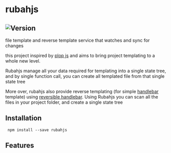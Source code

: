 # rubahjs
![Version](https://img.shields.io/badge/version-0.2.1-green.svg)
---
file template and reverse template service that watches and sync for changes

[comment]: <> (extra description)

this project inspired by [plop js](https://plopjs.com/) and aims to bring project templating to a whole new level. 

Rubahjs manage all your data required for templating into a single state tree, and by single function call, you can create all templated file from that single state tree

More over, rubahjs also provide reverse templating (for simple [handlebar](https://handlebarsjs.com/) template) using [reversible handlebar](https://github.com/averman/reversible-handlebars). Using Rubahjs you can scan all the files in your project folder, and create a single state tree
## Installation
``` npm install --save rubahjs```

## Features
[comment]: <> (end of features)


